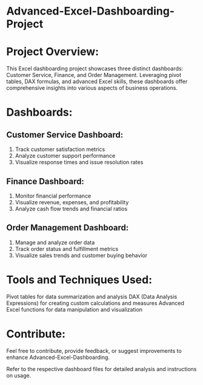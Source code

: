 # Advanced-Excel-Dashboarding-Project

# Project Overview:
This Excel dashboarding project showcases three distinct dashboards: Customer Service, Finance, and Order Management. Leveraging pivot tables, DAX formulas, and advanced Excel skills, these dashboards offer comprehensive insights into various aspects of business operations.

# Dashboards:

## Customer Service Dashboard:
1. Track customer satisfaction metrics
2. Analyze customer support performance
3. Visualize response times and issue resolution rates

## Finance Dashboard:
1. Monitor financial performance
2. Visualize revenue, expenses, and profitability
3. Analyze cash flow trends and financial ratios

## Order Management Dashboard:
1. Manage and analyze order data
2. Track order status and fulfillment metrics
3. Visualize sales trends and customer buying behavior

# Tools and Techniques Used:
Pivot tables for data summarization and analysis
DAX (Data Analysis Expressions) for creating custom calculations and measures
Advanced Excel functions for data manipulation and visualization

 
# Contribute:
Feel free to contribute, provide feedback, or suggest improvements to enhance Advanced-Excel-Dashboarding.

Refer to the respective dashboard files for detailed analysis and instructions on usage.
